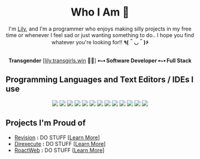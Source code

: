 <h1 align="center">Who I Am 🌺</h1>
<div align="center">
  I'm <a href="https://lily.transgirls.win">Lily</a>, and I'm a programmer who enjoys making silly projects in my free time or whenever I feel sad or just wanting something to do.. I hope you find whatever you're looking for!! <b>٩(＾◡＾)۶</b>
</div><br>
<p align="center"><b>Transgender</b> [<a href="https://lily.transgirls.win">lily.transgirls.win</a> 🏳‍⚧] <b>⬩~⬩ Software Developer ⬩~⬩ Full Stack</b></p>
<h2>Programming Languages and Text Editors / IDEs I use</h2>
<div align="center">
  <!-- https://github.com/Ileriayo/markdown-badges -->
  <!-- Languages -->
  <img src="https://img.shields.io/badge/javascript-%23323330.svg?style=for-the-badge&logo=javascript&logoColor=%23F7DF1E" />
  <img src="https://img.shields.io/badge/python-3670A0?style=for-the-badge&logo=python&logoColor=ffdd54" />
  <img src="https://img.shields.io/badge/lua-%232C2D72.svg?style=for-the-badge&logo=lua&logoColor=white" />
  <img src="https://img.shields.io/badge/typescript-%23007ACC.svg?style=for-the-badge&logo=typescript&logoColor=white" />
  <img src="https://img.shields.io/badge/bash_script-%23121011.svg?style=for-the-badge&logo=gnu-bash&logoColor=white" />
  <img src="https://img.shields.io/badge/PowerShell-%235391FE.svg?style=for-the-badge&logo=powershell&logoColor=white" />
  <img src="https://img.shields.io/badge/html5-%23E34F26.svg?style=for-the-badge&logo=html5&logoColor=white" />
  <img src="https://img.shields.io/badge/css3-%231572B6.svg?style=for-the-badge&logo=css3&logoColor=white" />
  <!-- IDEs / Text Editors -->
  <img src="https://img.shields.io/badge/Visual%20Studio%20Code-0078d7.svg?style=for-the-badge&logo=visual-studio-code&logoColor=white" />
  <img src="https://img.shields.io/badge/VIM-%2311AB00.svg?style=for-the-badge&logo=vim&logoColor=white" />
  <img src="https://img.shields.io/badge/NeoVim-%2357A143.svg?&style=for-the-badge&logo=neovim&logoColor=white" />
  <img src="https://img.shields.io/badge/IntelliJIDEA-000000.svg?style=for-the-badge&logo=intellij-idea&logoColor=white" />
  <img src="https://img.shields.io/badge/zedindustries-084CCF.svg?style=for-the-badge&logo=zedindustries&logoColor=white" />
</div>
<h2>Projects I'm Proud of</h2>
<ul>
  <li><a href="https://github.com/sily-lily/Revision" target="_blank">Revision</a> <b>:</b> DO STUFF [<a href="https://github.com/sily-lily/Revision?tab=readme-ov-file#revision" target="_blank">Learn More</a>]</li>
  <li><a href="https://github.com/sily-lily/Direxecute">Direxecute</a> <b>:</b> DO STUFF [<a href="https://github.com/sily-lily/Direxecute?tab=readme-ov-file#direxecute--vscode--roblox" target="_blank">Learn More</a>]</li>
  <li><a href="https://github.com/sily-lily/RoactWeb">RoactWeb</a> <b>:</b> DO STUFF [<a href="https://github.com/sily-lily/RoactWeb?tab=readme-ov-file#roactweb" target="_blank">Learn More</a>]
</li>
</ul>
